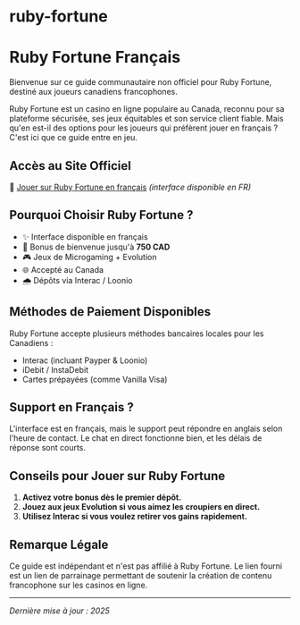 # ruby-fortune
# Ruby Fortune Français

Bienvenue sur ce guide communautaire non officiel pour Ruby Fortune, destiné aux joueurs canadiens francophones.

Ruby Fortune est un casino en ligne populaire au Canada, reconnu pour sa plateforme sécurisée, ses jeux équitables et son service client fiable. Mais qu'en est-il des options pour les joueurs qui préfèrent jouer en français ? C'est ici que ce guide entre en jeu.

## Accès au Site Officiel

🎯 [Jouer sur Ruby Fortune en français](https:/go.visitbrand.link/ruby/fr/) *(interface disponible en FR)*

## Pourquoi Choisir Ruby Fortune ?

* ✨ Interface disponible en français
* 🎉 Bonus de bienvenue jusqu'à **750 CAD**
* 🎮 Jeux de Microgaming + Evolution
* 🌐 Accepté au Canada
* 🌧️ Dépôts via Interac / Loonio

## Méthodes de Paiement Disponibles

Ruby Fortune accepte plusieurs méthodes bancaires locales pour les Canadiens :

* Interac (incluant Payper & Loonio)
* iDebit / InstaDebit
* Cartes prépayées (comme Vanilla Visa)

## Support en Français ?

L'interface est en français, mais le support peut répondre en anglais selon l'heure de contact. Le chat en direct fonctionne bien, et les délais de réponse sont courts.

## Conseils pour Jouer sur Ruby Fortune

1. **Activez votre bonus dès le premier dépôt.**
2. **Jouez aux jeux Evolution si vous aimez les croupiers en direct.**
3. **Utilisez Interac si vous voulez retirer vos gains rapidement.**

## Remarque Légale

Ce guide est indépendant et n'est pas affilié à Ruby Fortune. Le lien fourni est un lien de parrainage permettant de soutenir la création de contenu francophone sur les casinos en ligne.

---

*Dernière mise à jour : 2025*
